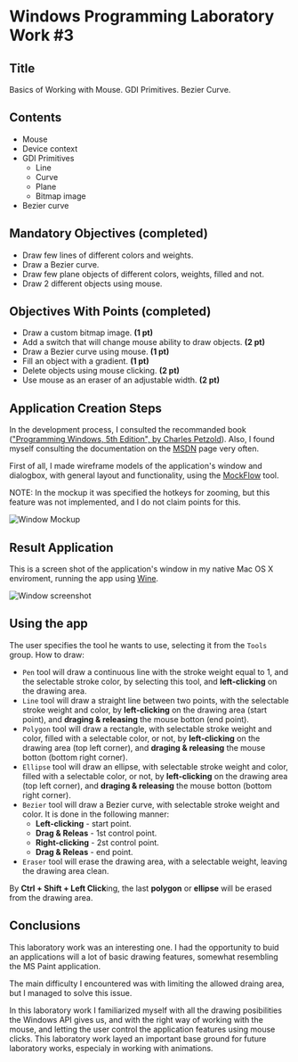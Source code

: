 Windows Programming Laboratory Work #3
======================================

Title
-----
Basics of Working with Mouse. GDI Primitives. Bezier Curve.

Contents
--------
- Mouse
- Device context
- GDI Primitives
   - Line
   - Curve
   - Plane
   - Bitmap image
- Bezier curve

Mandatory Objectives (completed)
--------------------------------
- Draw few lines of different colors and weights.
- Draw a Bezier curve.
- Draw few plane objects of different colors, weights, filled and not.
- Draw 2 different objects using mouse.

Objectives With Points (completed)
----------------------------------
- Draw a custom bitmap image. **(1 pt)**
- Add a switch that will change mouse ability to draw objects. **(2 pt)**
- Draw a Bezier curve using mouse. **(1 pt)**
- Fill an object with a gradient. **(1 pt)**
- Delete objects using mouse clicking. **(2 pt)**
- Use mouse as an eraser of an adjustable width. **(2 pt)**

Application Creation Steps
--------------------------
In the development process, I consulted the recommanded book (["Programming Windows, 5th Edition", by Charles Petzold](http://www.charlespetzold.com/pw5/)).
Also, I found myself consulting the documentation on the [MSDN](http://msdn.microsoft.com) page very often.

First of all, I made wireframe models of the application's window and dialogbox, with general layout and functionality, using the [MockFlow](http://mockflow.com/) tool. 

NOTE: In the mockup it was specified the hotkeys for zooming, but this feature was not implemented, and I do not claim points for this.

![Window Mockup](https://raw.github.com/TUM-FAF/WP-FAF-111-Roibu-Roman/master/lab%233/screens/mockup.png)

Result Application
------------------
This is a screen shot of the application's window in my native Mac OS X enviroment, running the app using [Wine](http://www.winehq.org/).

![Window screenshot](https://raw.github.com/TUM-FAF/WP-FAF-111-Roibu-Roman/master/lab%233/screens/screenshot.png)

Using the app
-------------
The user specifies the tool he wants to use, selecting it from the `Tools` group. How to draw: 

- `Pen` tool will draw a continuous line with the stroke weight equal to 1, and the selectable stroke color, by selecting this tool, and **left-clicking** on the drawing area. 
- `Line` tool will draw a straight line between two points, with the selectable stroke weight and color, by **left-clicking** on the drawing area (start point), and **draging & releasing** the mouse botton (end point). 
- `Polygon` tool will draw a rectangle, with selectable stroke weight and color, filled with a selectable color, or not, by **left-clicking** on the drawing area (top left corner), and **draging & releasing** the mouse botton (bottom right corner). 
- `Ellipse` tool will draw an ellipse, with selectable stroke weight and color, filled with a selectable color, or not, by **left-clicking** on the drawing area (top left corner), and **draging & releasing** the mouse botton (bottom right corner). 
- `Bezier` tool will draw a Bezier curve, with selectable stroke weight and color. It is done in the following manner:
   - **Left-clicking**  - start point.
   - **Drag & Releas**  - 1st control point.
   - **Right-clicking** - 2st control point.
   - **Drag & Releas**  - end point.
- `Eraser` tool will erase the drawing area, with a selectable weight, leaving the drawing area clean. 

By **Ctrl + Shift + Left Click**ing, the last **polygon** or **ellipse** will be erased from the drawing area.

Conclusions
-----------
This laboratory work was an interesting one. I had the opportunity to buid an applications will a lot of basic drawing features, somewhat resembling the MS Paint application. 

The main difficulty I encountered was with limiting the allowed draing area, but I managed to solve this issue.

In this laboratory work I familiarized myself with all the drawing posibilities the Windows API gives us, and with the right way of working with the mouse, and letting the user control the application features using mouse clicks. 
This laboratory work layed an important base ground for future laboratory works, especialy in working with animations.

